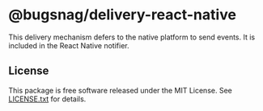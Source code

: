 # @bugsnag/delivery-react-native

This delivery mechanism defers to the native platform to send events. It is included in the React Native notifier.

## License

This package is free software released under the MIT License. See [LICENSE.txt](./LICENSE.txt) for details.
